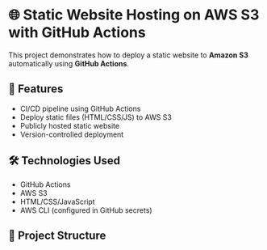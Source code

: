 # 🌐 Static Website Hosting on AWS S3 with GitHub Actions

This project demonstrates how to deploy a static website to **Amazon S3** automatically using **GitHub Actions**.

## 🚀 Features

- CI/CD pipeline using GitHub Actions
- Deploy static files (HTML/CSS/JS) to AWS S3
- Publicly hosted static website
- Version-controlled deployment

## 🛠️ Technologies Used

- GitHub Actions
- AWS S3
- HTML/CSS/JavaScript
- AWS CLI (configured in GitHub secrets)

## 📁 Project Structure

